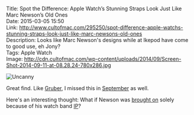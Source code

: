 Title: Spot the Difference: Apple Watch’s Stunning Straps Look Just Like Marc Newson’s Old Ones  
Date: 2015-03-05 15:50  
Link: http://www.cultofmac.com/295250/spot-difference-apple-watchs-stunning-straps-look-just-like-marc-newsons-old-ones  
Description: Looks like Marc Newson's designs while at Ikepod have come to good use, eh Jony?  
Tags: Apple Watch  
Image:  http://cdn.cultofmac.com/wp-content/uploads/2014/09/Screen-Shot-2014-09-11-at-08.28.24-780x286.jpg  

![Uncanny][photo]

Great find. Like [Gruber][daringfireball], I missed this in [September][apple] as well.

Here's an interesting thought: What if Newson was [brought on][wired] solely because of his watch band [IP][wikipedia]?

[apple]: https://www.apple.com/pr/library/2014/09/09Apple-Unveils-Apple-Watch-Apples-Most-Personal-Device-Ever.html "Apple Press Release for Apple Watch"
[daringfireball]: http://daringfireball.net/linked/2015/03/05/newson-ikepod "John Gruber's link to this piece from a few months back"
[photo]: http://cdn.cultofmac.com/wp-content/uploads/2014/09/Screen-Shot-2014-09-11-at-08.28.24-780x286.jpg "Uncanny"
[wikipedia]: https://en.wikipedia.org/wiki/Intellectual_property "Wikipedia: Intellectual Property"
[wired]: http://www.wired.com/2014/09/marc-newson-superstar-designer-is-joining-apple/ "Wired: 'Marc Newson Joining Apple'"